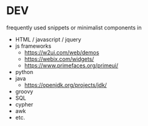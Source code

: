 # DEV

frequently used snippets or minimalist components in
* HTML / javascript / jquery
* js frameworks
  * https://w2ui.com/web/demos
  * https://webix.com/widgets/
  * https://www.primefaces.org/primeui/
* python
* java
  * https://openjdk.org/projects/jdk/
* groovy
* SQL
* cypher
* awk
* etc.

